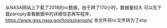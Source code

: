 从NASA网站上下载了2018的nc数据，由于跨了170小时，数据量较大
可以先下载panoply查看数据中的详细信息再写程序，https://www.giss.nasa.gov/tools/panoply/
本文件将nc文件转为了shp
